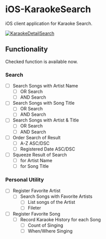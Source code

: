 # iOS-KaraokeSearch
iOS client application for Karaoke Search.

[![KaraokeDetailSearch](https://raw.githubusercontent.com/wiki/IsaoTakahashi/iOS-KaraokeSearch/images/Karaoke_Detail_Search.png)](http://ec2-54-92-60-143.ap-northeast-1.compute.amazonaws.com/)

## Functionality
  Checked function is available now.
### Search
- [ ] Search Songs with Artist Name
  + [ ] OR Search
  + [ ] AND Search
- [ ] Search Songs with Song Title
  + [ ] OR Search
  + [ ] AND Search
- [ ] Search Songs with Artist & Title
  + [ ] OR Search
  + [ ] AND Search
- [ ] Order Search of Result
  + [ ] A-Z ASC/DSC
  + [ ] Registered Date ASC/DSC
- [ ] Squeeze Result of Search
  + [ ] for Artist Name
  + [ ] for Song Title

### Personal Utility
- [ ] Register Favorite Artist
  + [ ] Search Songs with Favorite Artists
    * [ ] List songs of the Artist
    * [ ] Fileter
- [ ] Register Favorite Song
  + [ ] Record Karaoke History for each Song
    * [ ] Count of Singing
    * [ ] When/Where Singing
